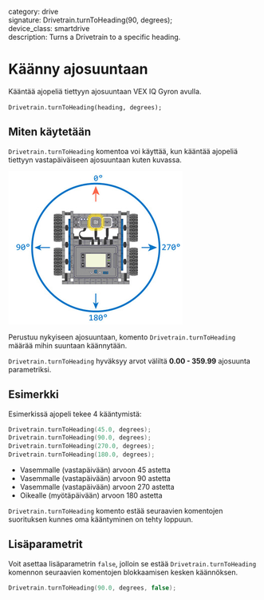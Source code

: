 category: drive  
signature: Drivetrain.turnToHeading(90, degrees);  
device_class: smartdrive  
description: Turns a Drivetrain to a specific heading.

# Käänny ajosuuntaan

Kääntää ajopeliä tiettyyn ajosuuntaan VEX IQ Gyron avulla.

`Drivetrain.turnToHeading(heading, degrees);`

## Miten käytetään

`Drivetrain.turnToHeading` komentoa voi käyttää, kun kääntää ajopeliä tiettyyn vastapäiväiseen ajosuuntaan kuten kuvassa.

![TopDownBot01](TopDownBot01.jpg)

Perustuu nykyiseen ajosuuntaan, komento `Drivetrain.turnToHeading` määrää mihin suuntaan käännytään.

`Drivetrain.turnToHeading` hyväksyy arvot väliltä **0.00 - 359.99** ajosuunta parametriksi.

## Esimerkki

Esimerkissä ajopeli tekee 4 kääntymistä: 

```cpp
Drivetrain.turnToHeading(45.0, degrees);
Drivetrain.turnToHeading(90.0, degrees);
Drivetrain.turnToHeading(270.0, degrees);
Drivetrain.turnToHeading(180.0, degrees);
```

- Vasemmalle (vastapäivään) arvoon 45 astetta
- Vasemmalle (vastapäivään) arvoon 90 astetta
- Vasemmalle (vastapäivään) arvoon 270 astetta
- Oikealle (myötäpäivään) arvoon 180 astetta

`Drivetrain.turnToHeading` komento estää seuraavien komentojen suorituksen kunnes oma kääntyminen on tehty loppuun.

## Lisäparametrit

Voit asettaa lisäparametrin `false`, jolloin se estää `Drivetrain.turnToHeading` komennon seuraavien komentojen blokkaamisen kesken käännöksen.

```cpp
Drivetrain.turnToHeading(90.0, degrees, false);
```

<advanced>
</advanced>
